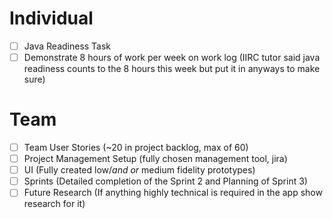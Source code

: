 # Individual
- [ ] Java Readiness Task
- [ ] Demonstrate 8 hours of work per week on work log (IIRC tutor said java readiness counts to the 8 hours this week but put it in anyways to make sure)
# Team
- [ ] Team User Stories (~20 in project backlog, max of 60)
- [ ] Project Management Setup (fully chosen management tool, jira)
- [ ] UI (Fully created low/*and or* medium fidelity prototypes)
- [ ] Sprints (Detailed completion of the Sprint 2 and Planning of Sprint 3)
- [ ] Future Research (If anything highly technical is required in the app show research for it)
